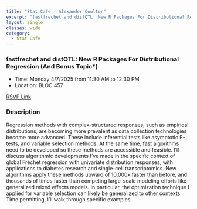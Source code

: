 ```yaml
---
title: "Stat Cafe - Alexander Coulter"
excerpt: "fastfrechet and distQTL: New R Packages For Distributional Regression (And Bonus Topic*)"
layout: single
classes: wide
category: 
  - Stat Cafe
---
```


<!--
<img src="https://github.com/jeroda7105/tamusgsa.github.io/blob/master/assets/images/stat_cafe/Arroyo_Mar_31_2025/IMG_2168.JPG?raw=true" alt="Header" width="315" style="float: right;"/> 
-->


### fastfrechet and distQTL: New R Packages For Distributional Regression (And Bonus Topic*)

- Time: Monday 4/7/2025 from 11:30 AM to 12:30 PM
- Location: BLOC 457


[RSVP Link](<https://urldefense.com/v3/__https://forms.gle/GyWwts7ceXCSX8eA6__;!!KwNVnqRv!ELYOtzEfr3kEmd6Dkhuylpg1Ukm36JIhA1Wwy27UED7bwUy07gFwmlDR-blHxRTzeP4GiAcna8dUBMpqsdel8w$>)

### Description
Regression methods with complex-structured responses, such as empirical distributions, are becoming more prevalent as data collection technologies become more advanced.  These include inferential tests like asymptotic F-tests, and variable selection methods.  At the same time, fast algorithms need to be developed so these methods are accessible and feasible.  I’ll discuss algorithmic developments I’ve made in the specific context of global Fréchet regression with univariate distribution responses, with applications to diabetes research and single-cell transcriptomics.  New algorithms apply these methods upward of 10,000x faster than before, and thousands of times faster than competing large-scale modeling efforts like generalized mixed effects models.  In particular, the optimization technique I applied for variable selection can likely be generalized to other contexts.  Time permitting, I’ll walk through specific examples.

<!--
### Presentation
<iframe src="https://drive.google.com/file/d/1tN9MfS-UIcedYkMafjpg1VxsRcSM0t8T/preview" width="640" height="480" allow="autoplay"></iframe>
-->

<!-- 
### Recording
<iframe width="560" height="315" src="https://www.youtube.com/embed/jEcWYSiLkQU?si=R-NyovAX466xlHP_" title="YouTube video player" frameborder="0" allow="accelerometer; autoplay; clipboard-write; encrypted-media; gyroscope; picture-in-picture; web-share" referrerpolicy="strict-origin-when-cross-origin" allowfullscreen></iframe>
-->

<!--
### Gallery (with photos by Samantha Williams)

{% include gallery id="layouts_gallery" %}
-->
